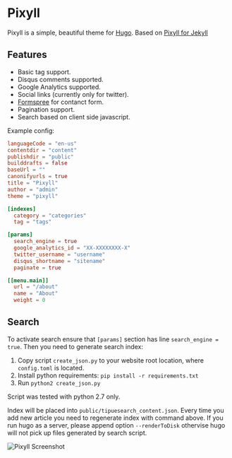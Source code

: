 # Pixyll

Pixyll is a simple, beautiful theme for [Hugo](http://gohugo.io/).
Based on [Pixyll for Jekyll](https://github.com/johnotander/pixyll)

## Features

- Basic tag support.
- Disqus comments supported.
- Google Analytics supported.
- Social links (currently only for twitter).
- [Formspree](http://formspree.io/) for contanct form.
- Pagination support.
- Search based on client side javascript.

Example config:

```toml
languageCode = "en-us"
contentdir = "content"
publishdir = "public"
builddrafts = false
baseUrl = ""
canonifyurls = true
title = "Pixyll"
author = "admin"
theme = "pixyll"

[indexes]
  category = "categories"
  tag = "tags"

[params]
  search_engine = true
  google_analytics_id = "XX-XXXXXXXX-X"
  twitter_username = "username"
  disqus_shortname = "sitename"
  paginate = true

[[menu.main]]
  url = "/about"
  name = "About"
  weight = 0
```

## Search
To activate search ensure that `[params]` section has line `search_engine = true`.
Then you need to generate search index:
1. Copy script `create_json.py` to your website root location,
where `config.toml` is located.
1. Install python requirements: `pip install -r requirements.txt`
1. Run `python2 create_json.py`

Script was tested with python 2.7 only.

Index will be placed into `public/tipuesearch_content.json`. Every time you add
new article you need to regenerate index with command above.
If you run hugo as a server, please append option `--renderToDisk` othervise hugo
will not pick up files generated by search script.

![Pixyll Screenshot](https://raw.githubusercontent.com/azmelanar/hugo-theme-pixyll/master/images/tn.png)
